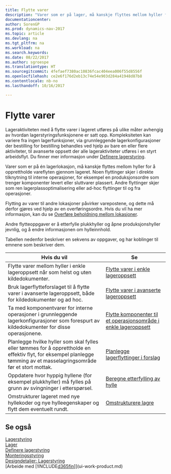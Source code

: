 ```yaml
---
title: Flytte varer
description: "Varer som er på lager, må kanskje flyttes mellom hyller for å opprettholde vareflyten gjennom lageret. Noen flyttinger skjer i direkte tilknytning til interne operasjoner, for eksempel en produksjonsordre som trenger komponenter levert eller sluttvarer plassert. Andre flyttinger skjer som ren lagerplassoptimalisering eller ad-hoc flyttinger til og fra operasjoner."
documentationcenter: 
author: SorenGP
ms.prod: dynamics-nav-2017
ms.topic: article
ms.devlang: na
ms.tgt_pltfrm: na
ms.workload: na
ms.search.keywords: 
ms.date: 08/22/2017
ms.author: sgroespe
ms.translationtype: HT
ms.sourcegitcommit: 4fefaef7380ac10836fcac404eea006f55d8556f
ms.openlocfilehash: ce2e6f176d2eb13c74e54e903d284a41948d87b8
ms.contentlocale: nb-no
ms.lasthandoff: 10/16/2017

---
```

# <a name="moving-items"></a>Flytte varer
Lageraktiviteten med å flytte varer i lageret utføres på ulike måter avhengig av hvordan lagerstyringsfunksjonene er satt opp. Kompleksiteten kan variere fra ingen lagerfunksjoner, via grunnleggende lagerkonfigurasjoner der bestilling for bestilling behandles ved hjelp av bare en eller flere aktiviteter, til avanserte oppsett der alle lageraktiviteter utføres i en styrt arbeidsflyt. Du finner mer informasjon under [Definere lagerstyring](warehouse-setup-warehouse.md).

Varer som er på én lagerlokasjon, må kanskje flyttes mellom hyller for å opprettholde vareflyten gjennom lageret. Noen flyttinger skjer i direkte tilknytning til interne operasjoner, for eksempel en produksjonsordre som trenger komponenter levert eller sluttvarer plassert. Andre flyttinger skjer som ren lagerplassoptimalisering eller ad-hoc flyttinger til og fra operasjoner.

Flytting av varer til andre lokasjoner påvirker varepostene, og dette må derfor gjøres ved hjelp av en overføringsordre. Hvis du vil ha mer informasjon, kan du se [Overføre beholdning mellom lokasjoner](inventory-how-transfer-between-locations.md).  

Andre flytteoppgaver er å etterfylle plukkhyller og åpne produksjonshyller jevnlig, og å endre informasjonen om hylleinnhold.  

 Tabellen nedenfor beskriver en sekvens av oppgaver, og har koblinger til emnene som beskriver dem.   

|**Hvis du vil**|**Se**|  
|------------|-------------|  
|Flytte varer mellom hyller i enkle lageroppsett når som helst og uten kildedokumenter.|[Flytte varer i enkle lageroppsett](warehouse-how-to-move-items-ad-hoc-in-basic-warehousing.md)|
|Bruk lagerflytteforslaget til å flytte varer i avanserte lageroppsett, både for kildedokumenter og ad hoc.|[Flytte varer i avanserte lageroppsett](warehouse-how-to-move-items-in-advanced-warehousing.md)|  
|Ta med komponentvarer for interne operasjoner i grunnleggende lagerkonfigurasjoner som forespurt av kildedokumenter for disse operasjonene.|[Flytte komponenter til et operasjonsområde i enkle lageroppsett](warehouse-how-to-move-components-to-an-operation-area-in-basic-warehousing.md)|
|Planlegge hvilke hyller som skal fylles eller tømmes for å opprettholde en effektiv flyt, for eksempel planlegge tømming av et masselagringsområde før et stort mottak.|[Planlegge lagerflyttinger i forslag](warehouse-how-to-plan-warehouse-movements-in-worksheets.md)|
|Oppdatere hvor hyppig hyllene (for eksempel plukkhyller) må fylles på grunn av svingninger i etterspørsel.|[Beregne etterfylling av hylle](warehouse-how-to-calculate-bin-replenishment.md)|
|Omstrukturer lageret med nye hyllekoder og nye hylleegenskaper og flytt dem eventuelt rundt.|[Omstrukturere lagre](warehouse-how-to-restructure-warehouses.md)|  

## <a name="see-also"></a>Se også  
[Lagerstyring](warehouse-manage-warehouse.md)  
[Lager](inventory-manage-inventory.md)  
[Definere lagerstyring](warehouse-setup-warehouse.md)     
[Monteringsstyring](assembly-assemble-items.md)    
[Designdetaljer: Lagerstyring](design-details-warehouse-management.md)  
[Arbeide med [!INCLUDE[d365fin](includes/d365fin_md.md)]](ui-work-product.md)

